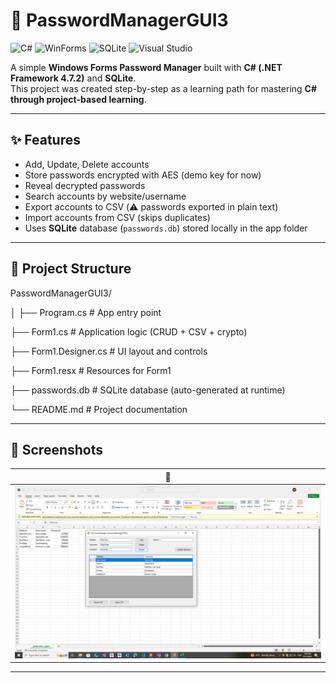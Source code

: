 # 🔐 PasswordManagerGUI3

![C#](https://img.shields.io/badge/C%23-239120?logo=c-sharp&logoColor=white&style=for-the-badge)
![WinForms](https://img.shields.io/badge/WinForms-512BD4?style=for-the-badge&logo=windows&logoColor=white)
![SQLite](https://img.shields.io/badge/SQLite-003B57?logo=sqlite&logoColor=white&style=for-the-badge)
![Visual Studio](https://img.shields.io/badge/Visual%20Studio-5C2D91?logo=visualstudio&logoColor=white&style=for-the-badge)

A simple **Windows Forms Password Manager** built with **C# (.NET Framework 4.7.2)** and **SQLite**.  
This project was created step-by-step as a learning path for mastering **C# through project-based learning**.

---

## ✨ Features

- Add, Update, Delete accounts  
- Store passwords encrypted with AES (demo key for now)  
- Reveal decrypted passwords  
- Search accounts by website/username  
- Export accounts to CSV (⚠️ passwords exported in plain text)  
- Import accounts from CSV (skips duplicates)  
- Uses **SQLite** database (`passwords.db`) stored locally in the app folder  

---

## 📂 Project Structure

PasswordManagerGUI3/

│
├── Program.cs # App entry point

├── Form1.cs # Application logic (CRUD + CSV + crypto)

├── Form1.Designer.cs # UI layout and controls

├── Form1.resx # Resources for Form1

├── passwords.db # SQLite database (auto-generated at runtime)

└── README.md # Project documentation

----

## 📸 Screenshots

| 🔐 | 
|------|
| ![Main](./Pass.png) |

---

